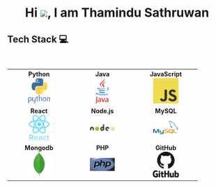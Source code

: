 <h1 align="center">
  Hi
  <img src="https://media.giphy.com/media/hvRJCLFzcasrR4ia7z/giphy.gif" width="28">,
  I am Thamindu Sathruwan
</h1>

## Tech Stack :computer:

<br>
<table>
<tbody>
<tr>
<td align="center" width="20%">
<span><b><center>Python</center></b></span> 
<img height=60px src="https://github.com/devicons/devicon/blob/master/icons/python/python-original-wordmark.svg" title="Python" alt="Python"> 
</td>

<td align="center" width="20%">
<span><b><center>Java</center></b></span> 
<img height=60px src="https://github.com/devicons/devicon/blob/master/icons/java/java-original-wordmark.svg" title="Java" alt="Java"> 
</td>

<td align="center" width="20%">
<span><b><center>JavaScript</center></b></span> 
<img height=60px src="https://github.com/devicons/devicon/blob/master/icons/javascript/javascript-original.svg" title="JavaScript" alt="JavaScript"> 
</td>
</tr>
               
<tr>
<td align="center" width="20%">
<span><b><center>React</center></b></span> 
<img height=60px src="https://github.com/devicons/devicon/blob/master/icons/react/react-original-wordmark.svg" title="React" alt="React"> 
</td>

<td align="center" width="20%">
<span><b><center>Node.js</center></b></span> 
<img height=60px src="https://github.com/devicons/devicon/blob/master/icons/nodejs/nodejs-original-wordmark.svg" title="NodeJS" alt="NodeJS"> 
</td>

<td align="center" width="20%">
<span><b><center>MySQL</center></b></span> 
<img height=60px src="https://github.com/devicons/devicon/blob/master/icons/mysql/mysql-original-wordmark.svg" title="MySQL"  alt="MySQL"> 
</td>
</tr>
  
 <tr>
<td align="center" width="20%">
<span><b><center>Mongodb</center></b></span> 
<img height=60px src="https://github.com/devicons/devicon/blob/master/icons/mongodb/mongodb-original.svg" title="Mongodb" alt="Mongodb"> 
</td>

<td align="center" width="20%">
<span><b><center>PHP</center></b></span> 
<img height=60px src="https://github.com/devicons/devicon/blob/master/icons/php/php-original.svg" title="PHP"  alt="PHP"> 
</td>

<td align="center" width="20%">
<span><b><center>GitHub</center></b></span> 
<img height=60px src="https://github.com/devicons/devicon/blob/master/icons/github/github-original-wordmark.svg" title="GitHub" alt="GitHub"> 
</td>
</tr>


</tbody>
</table>





